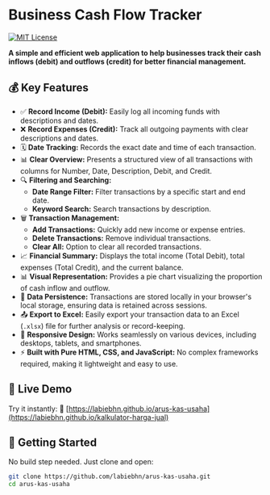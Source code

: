 # Business Cash Flow Tracker

[![MIT License](https://img.shields.io/badge/License-MIT-yellow.svg)](https://opensource.org/licenses/MIT)

**A simple and efficient web application to help businesses track their cash inflows (debit) and outflows (credit) for better financial management.**

## 💰 Key Features

* ✅ **Record Income (Debit):** Easily log all incoming funds with descriptions and dates.
* ❌ **Record Expenses (Credit):** Track all outgoing payments with clear descriptions and dates.
* 🗓️ **Date Tracking:** Records the exact date and time of each transaction.
* 📊 **Clear Overview:** Presents a structured view of all transactions with columns for Number, Date, Description, Debit, and Credit.
* 🔍 **Filtering and Searching:**
  * **Date Range Filter:** Filter transactions by a specific start and end date.
  * **Keyword Search:** Search transactions by description.
* 🗑️ **Transaction Management:**
  * **Add Transactions:** Quickly add new income or expense entries.
  * **Delete Transactions:** Remove individual transactions.
  * **Clear All:** Option to clear all recorded transactions.
* 📈 **Financial Summary:** Displays the total income (Total Debit), total expenses (Total Credit), and the current balance.
* 📊 **Visual Representation:** Provides a pie chart visualizing the proportion of cash inflow and outflow.
* 💾 **Data Persistence:** Transactions are stored locally in your browser's local storage, ensuring data is retained across sessions.
* 📤 **Export to Excel:** Easily export your transaction data to an Excel (`.xlsx`) file for further analysis or record-keeping.
* 📱 **Responsive Design:** Works seamlessly on various devices, including desktops, tablets, and smartphones.
* ⚡ **Built with Pure HTML, CSS, and JavaScript:** No complex frameworks required, making it lightweight and easy to use.

## 🚀 Live Demo

Try it instantly:
🔗 [https://labiebhn.github.io/arus-kas-usaha](https://labiebhn.github.io/kalkulator-harga-jual)


## 🔧 Getting Started

No build step needed. Just clone and open:

```bash
git clone https://github.com/labiebhn/arus-kas-usaha.git
cd arus-kas-usaha
```
